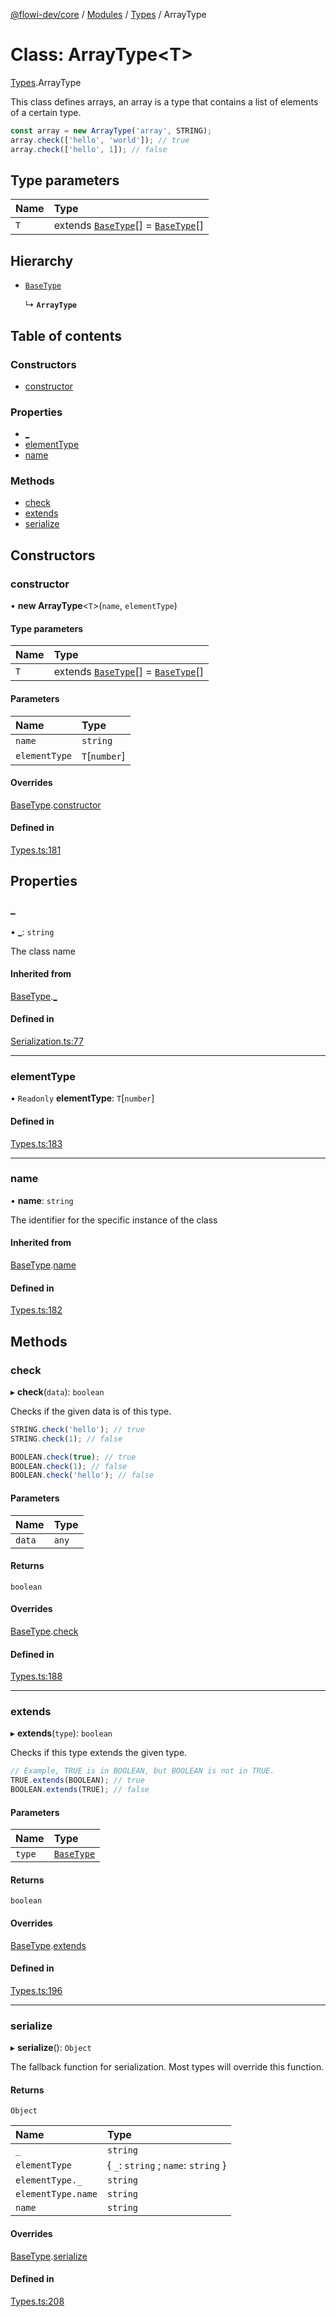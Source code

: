 [@flowi-dev/core](../README.md) / [Modules](../modules.md) / [Types](../modules/Types.md) / ArrayType

# Class: ArrayType<T\>

[Types](../modules/Types.md).ArrayType

This class defines arrays, an array is a type that contains a list of elements of a certain type.
```ts
const array = new ArrayType('array', STRING);
array.check(['hello', 'world']); // true
array.check(['hello', 1]); // false
```

## Type parameters

| Name | Type |
| :------ | :------ |
| `T` | extends [`BaseType`](Types.BaseType.md)[] = [`BaseType`](Types.BaseType.md)[] |

## Hierarchy

- [`BaseType`](Types.BaseType.md)

  ↳ **`ArrayType`**

## Table of contents

### Constructors

- [constructor](Types.ArrayType.md#constructor)

### Properties

- [\_](Types.ArrayType.md#_)
- [elementType](Types.ArrayType.md#elementtype)
- [name](Types.ArrayType.md#name)

### Methods

- [check](Types.ArrayType.md#check)
- [extends](Types.ArrayType.md#extends)
- [serialize](Types.ArrayType.md#serialize)

## Constructors

### constructor

• **new ArrayType**<`T`\>(`name`, `elementType`)

#### Type parameters

| Name | Type |
| :------ | :------ |
| `T` | extends [`BaseType`](Types.BaseType.md)[] = [`BaseType`](Types.BaseType.md)[] |

#### Parameters

| Name | Type |
| :------ | :------ |
| `name` | `string` |
| `elementType` | `T`[`number`] |

#### Overrides

[BaseType](Types.BaseType.md).[constructor](Types.BaseType.md#constructor)

#### Defined in

[Types.ts:181](https://github.com/flowi-dev/core/blob/98bdb45/src/classes/Types.ts#L181)

## Properties

### \_

• **\_**: `string`

The class name

#### Inherited from

[BaseType](Types.BaseType.md).[_](Types.BaseType.md#_)

#### Defined in

[Serialization.ts:77](https://github.com/flowi-dev/core/blob/98bdb45/src/classes/Serialization.ts#L77)

___

### elementType

• `Readonly` **elementType**: `T`[`number`]

#### Defined in

[Types.ts:183](https://github.com/flowi-dev/core/blob/98bdb45/src/classes/Types.ts#L183)

___

### name

• **name**: `string`

The identifier for the specific instance of the class

#### Inherited from

[BaseType](Types.BaseType.md).[name](Types.BaseType.md#name)

#### Defined in

[Types.ts:182](https://github.com/flowi-dev/core/blob/98bdb45/src/classes/Types.ts#L182)

## Methods

### check

▸ **check**(`data`): `boolean`

Checks if the given data is of this type.
```ts
STRING.check('hello'); // true
STRING.check(1); // false

BOOLEAN.check(true); // true
BOOLEAN.check(1); // false
BOOLEAN.check('hello'); // false
```

#### Parameters

| Name | Type |
| :------ | :------ |
| `data` | `any` |

#### Returns

`boolean`

#### Overrides

[BaseType](Types.BaseType.md).[check](Types.BaseType.md#check)

#### Defined in

[Types.ts:188](https://github.com/flowi-dev/core/blob/98bdb45/src/classes/Types.ts#L188)

___

### extends

▸ **extends**(`type`): `boolean`

Checks if this type extends the given type.

```ts
// Example, TRUE is in BOOLEAN, but BOOLEAN is not in TRUE.
TRUE.extends(BOOLEAN); // true
BOOLEAN.extends(TRUE); // false
```

#### Parameters

| Name | Type |
| :------ | :------ |
| `type` | [`BaseType`](Types.BaseType.md) |

#### Returns

`boolean`

#### Overrides

[BaseType](Types.BaseType.md).[extends](Types.BaseType.md#extends)

#### Defined in

[Types.ts:196](https://github.com/flowi-dev/core/blob/98bdb45/src/classes/Types.ts#L196)

___

### serialize

▸ **serialize**(): `Object`

The fallback function for serialization. Most types will override this function.

#### Returns

`Object`

| Name | Type |
| :------ | :------ |
| `_` | `string` |
| `elementType` | { `_`: `string` ; `name`: `string`  } |
| `elementType._` | `string` |
| `elementType.name` | `string` |
| `name` | `string` |

#### Overrides

[BaseType](Types.BaseType.md).[serialize](Types.BaseType.md#serialize)

#### Defined in

[Types.ts:208](https://github.com/flowi-dev/core/blob/98bdb45/src/classes/Types.ts#L208)
